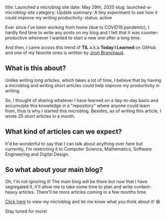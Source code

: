 title: Launched a microblog site
date: May 29th, 2020
slug: launched-a-microblog-site
category: Update
summary: A tiny experiment to see how it could improve my writing productivity.
status: active

Ever since I've been working from home (due to COVID19 pandemic), I hardly find time to write any posts on my blog and I felt that it was counter-productive whenever I wanted to start a new one after a long time.

And then, I came across this trend of **TIL** a.k.a **Today I Learned** on GitHub and one of my favorite ones is written by [Josh Branchaud](https://github.com/jbranchaud/til/blob/master/README.md).

## What is this about?
Unlike writing long articles, which takes a lot of time, I believe that by having a microblog and writing short articles could help improve my productivity in writing.

So, I thought of sharing whatever I have learned on a day-to-day basis and accumulate this knowledge in a "repository" where anyone could learn from, thus is why I started this microblog. Besides, as of writing this article, I wrote 25 short articles in a month.

## What kind of articles can we expect?
It'd be wonderful to say that I can talk about anything over here but currently, I'm restricting it to Computer Science, Mathematics, Software Engineering and Digital Design.

## So what about your main blog?
Oh, I'm not ignoring it! The main blog will be there but now that I have segregated it, it'll allow me to take some time to plan and write content-heavy articles. There'll be more articles coming in a few months time.

[Click here](../../til) to view my microblog and let me know what you think about it! &#x1F604;

Stay tuned for more!
